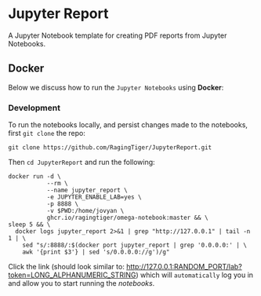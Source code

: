 # Jupyter Report
A Jupyter Notebook template for creating PDF reports from Jupyter Notebooks.

## Docker
Below we discuss how to run the `Jupyter Notebooks` using **Docker**:

### Development
To run the notebooks locally, and persist changes made to the notebooks, first
`git clone` the repo:
```
git clone https://github.com/RagingTiger/JupyterReport.git
```
Then `cd JupyterReport` and run the following:
```
docker run -d \
           --rm \
           --name jupyter_report \
           -e JUPYTER_ENABLE_LAB=yes \
           -p 8888 \
           -v $PWD:/home/jovyan \
           ghcr.io/ragingtiger/omega-notebook:master && \
sleep 5 && \
  docker logs jupyter_report 2>&1 | grep "http://127.0.0.1" | tail -n 1 | \
    sed "s/:8888/:$(docker port jupyter_report | grep '0.0.0.0:' | \
    awk '{print $3'} | sed 's/0.0.0.0://g')/g"
```
Click the link (should look similar to:
http://127.0.0.1:RANDOM_PORT/lab?token=LONG_ALPHANUMERIC_STRING) which will
`automatically` log you in and allow you to start running the *notebooks*.
